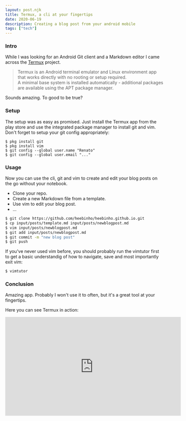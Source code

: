 ```yaml
---
layout: post.njk
title: Termux, a cli at your fingertips
date: 2020-06-19
description: Creating a blog post from your android mobile
tags: ["tech"]
---
```


### Intro
While I was looking for an Android Git client and a Markdown editor I came across the  [Termux](https://termux.com) project.

> Termux is an Android terminal emulator and Linux environment app that works directly with no rooting or setup required.  
 A minimal base system is installed automatically - additional packages are available using the APT package manager.

Sounds amazing. To good to be true?

### Setup
The setup was as easy as promised. Just install the Termux app from the play store and use the integrated package manager to install git and vim. Don't forget to setup your git config appropriately:
```
$ pkg install git
$ pkg install vim
$ git config --global user.name "Renato"
$ git config --global user.email "..."

```

### Usage
Now you can use the cli, git and vim to create and edit your blog posts on the go without your notebook.
* Clone your repo. 
* Create a new Markdown file from a template. 
* Use vim to edit your blog post.
* ...
```bash
$ git clone https://github.com/heebinho/heebinho.github.io.git
$ cp input/posts/template.md input/posts/newblogpost.md
$ vim input/posts/newblogpost.md
$ git add input/posts/newblogpost.md
$ git commit -m "new blog post"
$ git push

```

If you've never used vim before, you should probably run the vimtutor first to get a basic understandig of how to navigate, save and most importantly exit vim:
```bash
$ vimtutor
```

### Conclusion
Amazing app. Probably I won't use it to often, but it's a great tool at your fingertips.

Here you can see Termux in action:

<iframe width="560" height="315" src="https://www.youtube-nocookie.com/embed/ML5adkmaXi4" frameborder="0" allow="accelerometer; autoplay; encrypted-media; gyroscope; picture-in-picture" allowfullscreen></iframe>

